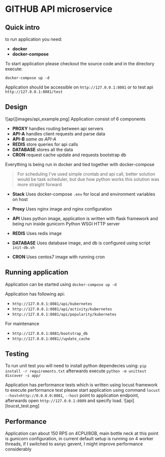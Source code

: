# GITHUB API microservice

## Quick intro
to run application you need: 
* **docker**
* **docker-compose**

To start application please checkout the source code and in the directory execute:
 
`docker-compose up -d`

Application should be accessible on `http://127.0.0.1:8081` or to test api `http://127.0.0.1:8081/test`


## Design
![api][images/api_example.png]
Application consist of 6 components
* **PROXY** handles routing between api servers
* **API-A** handles client requests and parse data
* **API-B** *same as API-A*
* **REDIS** store queries for api calls
* **DATABASE** stores all the data
* **CRON** request cache update and requests bootstrap db 

Everything is being run in docker and tied together with docker-compose
> For scheduling I've used simple crontab and api call, better solution would be task scheduler, but due how python works this solution was more straight forward


* **Stack**
Uses docker-compose `.env` for local and environment variables on host

* **Proxy**
  Uses nginx image and nginx configuration

* **API**
Uses python image, application is written with flask framework and being run  inside gunicorn Python WSGI HTTP server

* **REDIS**
Uses redis image

* **DATABASE**
Uses database image, and db is configured using script `init-db.sh`

* **CRON**
Uses centos7 image with running cron

## Running application
Application can be started using `docker-compose up -d`

Application has following api:
* `http://127.0.0.1:8081/api/kubernetes`
* `http://127.0.0.1:8081/api/activity/kubernetes`
* `http://127.0.0.1:8081/api/popularity/kubernetes`

For maintenance
* `http://127.0.0.1:8081/bootstrap_db`
* `http://127.0.0.1:8081//update_cache`

## Testing
To run unit test you will need to install python dependecies using: `pip install -r requirements.txt` afterwards execute `python -m unittest discover -s app/`

Application has performance tests which is written using locust framework to execute performance test please start application using command `locust --host=http://0.0.0.0:8081`, `--host` point to application endpoint, afterwards open `http://127.0.0.1:8089` and specify load.
![api][loucst_test.png]

## Performance
Application can about 150 RPS on 4CPU/8GB, main bottle neck at this point is gunicorn configuration, in current default setup is running on 4 worker threads, if I switched to asnyc gevent, I might improve performance considerably


